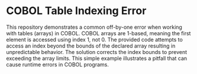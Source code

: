 # COBOL Table Indexing Error
This repository demonstrates a common off-by-one error when working with tables (arrays) in COBOL.  COBOL arrays are 1-based, meaning the first element is accessed using index 1, not 0. The provided code attempts to access an index beyond the bounds of the declared array resulting in unpredictable behavior.
The solution corrects the index bounds to prevent exceeding the array limits.  This simple example illustrates a pitfall that can cause runtime errors in COBOL programs.